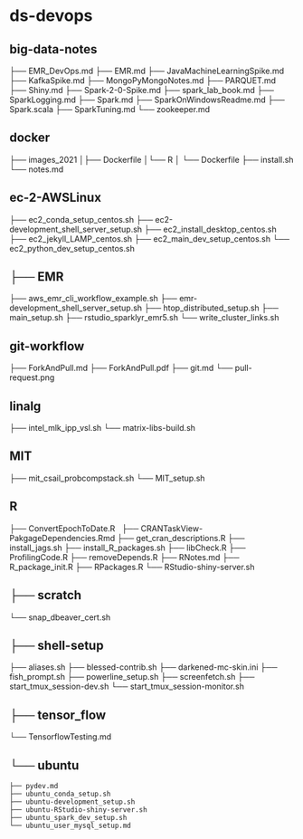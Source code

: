 # ds-devops

## big-data-notes

├── EMR_DevOps.md
├── EMR.md
├── JavaMachineLearningSpike.md
├── KafkaSpike.md
├── MongoPyMongoNotes.md
├── PARQUET.md
├── Shiny.md
├── Spark-2-0-Spike.md
├── spark_lab_book.md
├── SparkLogging.md
├── Spark.md
├── SparkOnWindowsReadme.md
├── Spark.scala
├── SparkTuning.md
└── zookeeper.md

## docker

├── images_2021
│├── Dockerfile
│└── R
│    └── Dockerfile
├── install.sh
└── notes.md

## ec-2-AWSLinux

├── ec2_conda_setup_centos.sh
├── ec2-development_shell_server_setup.sh
├── ec2_install_desktop_centos.sh
├── ec2_jekyll_LAMP_centos.sh
├── ec2_main_dev_setup_centos.sh
└── ec2_python_dev_setup_centos.sh
## ├── EMR

├── aws_emr_cli_workflow_example.sh
├── emr-development_shell_server_setup.sh
├── htop_distributed_setup.sh
├── main_setup.sh
├── rstudio_sparklyr_emr5.sh
└── write_cluster_links.sh
## git-workflow

├── ForkAndPull.md
├── ForkAndPull.pdf
├── git.md
└── pull-request.png

## linalg

├── intel_mlk_ipp_vsl.sh
└── matrix-libs-build.sh

## MIT

├── mit_csail_probcompstack.sh
└── MIT_setup.sh

## R

├── ConvertEpochToDate.R
   ├── CRANTaskView-PakgageDependencies.Rmd
├── get_cran_descriptions.R
├── install_jags.sh
├── install_R_packages.sh
├── libCheck.R
├── ProfilingCode.R
├── removeDepends.R
├── RNotes.md
├── R_package_init.R
├── RPackages.R
└── RStudio-shiny-server.sh

## ├── scratch

└── snap_dbeaver_cert.sh

## ├── shell-setup

├── aliases.sh
├── blessed-contrib.sh
├── darkened-mc-skin.ini
├── fish_prompt.sh
├── powerline_setup.sh
├── screenfetch.sh
├── start_tmux_session-dev.sh
└── start_tmux_session-monitor.sh

## ├── tensor_flow

└── TensorflowTesting.md

## └── ubuntu

    ├── pydev.md
    ├── ubuntu_conda_setup.sh
    ├── ubuntu-development_setup.sh
    ├── ubuntu-RStudio-shiny-server.sh
    ├── ubuntu_spark_dev_setup.sh
    └── ubuntu_user_mysql_setup.md
